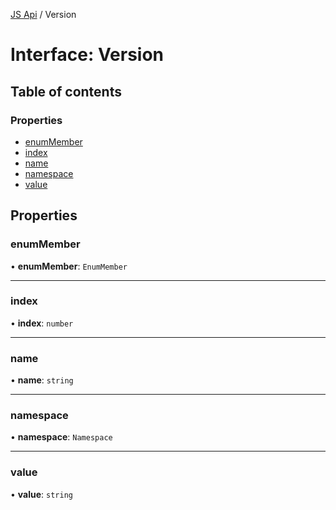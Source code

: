 [JS Api](../index.md) / Version

# Interface: Version

## Table of contents

### Properties

- [enumMember](Version.md#enummember)
- [index](Version.md#index)
- [name](Version.md#name)
- [namespace](Version.md#namespace)
- [value](Version.md#value)

## Properties

### enumMember

• **enumMember**: `EnumMember`

___

### index

• **index**: `number`

___

### name

• **name**: `string`

___

### namespace

• **namespace**: `Namespace`

___

### value

• **value**: `string`
